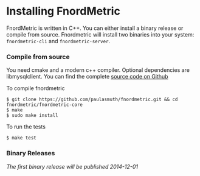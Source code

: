 Installing FnordMetric
======================

FnordMetric is written in C++. You can either install a binary release or compile
from source. Fnordmetric will install two binaries into your system: `fnordmetric-cli`
and `fnordmetric-server`.

### Compile from source

You need cmake and a modern c++ compiler. Optional dependencies are libmysqlclient.
You can find the complete [source code on Github](http://github.com/paulasmuth/fnordmetric)

To compile fnordmetric

    $ git clone https://github.com/paulasmuth/fnordmetric.git && cd fnordmetric/fnordmetric-core
    $ make
    $ sudo make install

To run the tests

    $ make test

### Binary Releases

_The first binary release will be published 2014-12-01_
